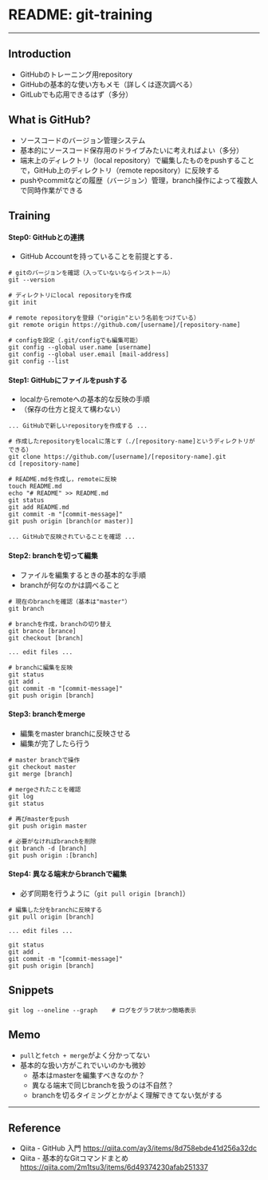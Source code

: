 # README: git-training
---

## Introduction
- GitHubのトレーニング用repository
- GitHubの基本的な使い方もメモ（詳しくは逐次調べる）
- GitLubでも応用できるはず（多分）


## What is GitHub?
- ソースコードのバージョン管理システム
- 基本的にソースコード保存用のドライブみたいに考えればよい（多分）
- 端末上のディレクトリ（local repository）で編集したものをpushすることで，GitHub上のディレクトリ（remote repository）に反映する
- pushやcommitなどの履歴（バージョン）管理，branch操作によって複数人で同時作業ができる


## Training
#### Step0: GitHubとの連携
* GitHub Accountを持っていることを前提とする．

```
# gitのバージョンを確認（入っていないならインストール）
git --version

# ディレクトリにlocal repositoryを作成
git init

# remote repositoryを登録（"origin"という名前をつけている）
git remote origin https://github.com/[username]/[repository-name]

# configを設定（.git/configでも編集可能）
git config --global user.name [username]
git config --global user.email [mail-address]
git config --list
```

#### Step1: GitHubにファイルをpushする
- localからremoteへの基本的な反映の手順
- （保存の仕方と捉えて構わない）

```
... GitHubで新しいrepositoryを作成する ...

# 作成したrepositoryをlocalに落とす（./[repository-name]というディレクトリができる）
git clone https://github.com/[username]/[repository-name].git
cd [repository-name]

# README.mdを作成し，remoteに反映
touch README.md
echo "# README" >> README.md
git status
git add README.md
git commit -m "[commit-message]"
git push origin [branch(or master)]

... GitHubで反映されていることを確認 ...
```

#### Step2: branchを切って編集
- ファイルを編集するときの基本的な手順
- branchが何なのかは調べること

```
# 現在のbranchを確認（基本は"master"）
git branch

# branchを作成，branchの切り替え
git brance [brance]
git checkout [branch]

... edit files ...

# branchに編集を反映
git status
git add .
git commit -m "[commit-message]"
git push origin [branch]
```

#### Step3: branchをmerge
- 編集をmaster branchに反映させる
- 編集が完了したら行う

```
# master branchで操作
git checkout master
git merge [branch]

# mergeされたことを確認
git log
git status

# 再びmasterをpush
git push origin master

# 必要がなければbranchを削除
git branch -d [branch]
git push origin :[branch]
```

#### Step4: 異なる端末からbranchで編集
- 必ず同期を行うように（`git pull origin [branch]`）

```
# 編集した分をbranchに反映する
git pull origin [branch]

... edit files ...

git status
git add .
git commit -m "[commit-message]"
git push origin [branch]
```


## Snippets
```
git log --oneline --graph    # ログをグラフ状かつ簡略表示
```

## Memo
- `pull`と`fetch + merge`がよく分かってない
- 基本的な扱い方がこれでいいのかも微妙
  - 基本はmasterを編集すべきなのか？
  - 異なる端末で同じbranchを扱うのは不自然？
  - branchを切るタイミングとかがよく理解できてない気がする

---
## Reference
- Qiita - GitHub 入門
  https://qiita.com/ay3/items/8d758ebde41d256a32dc
- Qiita - 基本的なGitコマンドまとめ
  https://qiita.com/2m1tsu3/items/6d49374230afab251337
